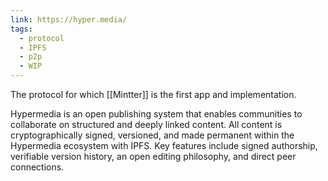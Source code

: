 ```yaml
---
link: https://hyper.media/
tags:
  - protocol
  - IPFS
  - p2p
  - WIP
---
```

The protocol for which [[Mintter]] is the first app and implementation. 

Hypermedia is an open publishing system that enables communities to collaborate on structured and deeply linked content. All content is cryptographically signed, versioned, and made permanent within the Hypermedia ecosystem with IPFS. Key features include signed authorship, verifiable version history, an open editing philosophy, and direct peer connections.